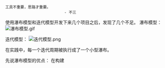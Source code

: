 ```
工具不重要，思路才重要。
                          - 不三
```

使用瀑布模型和迭代模型开发下来几个项目之后，发现了几个不足。
瀑布模型：
![瀑布模型.gif](https://upload-images.jianshu.io/upload_images/3611412-8a8f4bc6cab9859d.gif?imageMogr2/auto-orient/strip)


迭代模型：
![迭代模型.png](https://upload-images.jianshu.io/upload_images/3611412-d7e5c00673a2635e.png?imageMogr2/auto-orient/strip%7CimageView2/2/w/1240)

在实践中，每一个迭代周期被执行成了一个小型瀑布。

先说瀑布模型的优点：
在构建


